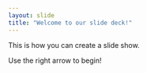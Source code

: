 ```yaml
---
layout: slide
title: "Welcome to our slide deck!"
---
```

This is how you can create a slide show.

Use the right arrow to begin!
